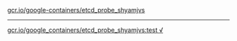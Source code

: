 [gcr.io/google-containers/etcd_probe_shyamjvs](https://hub.docker.com/r/sqeven/etcd_probe_shyamjvs/tags/) 

----
[gcr.io/google_containers/etcd_probe_shyamjvs:test √](https://hub.docker.com/r/sqeven/etcd_probe_shyamjvs/tags/)

